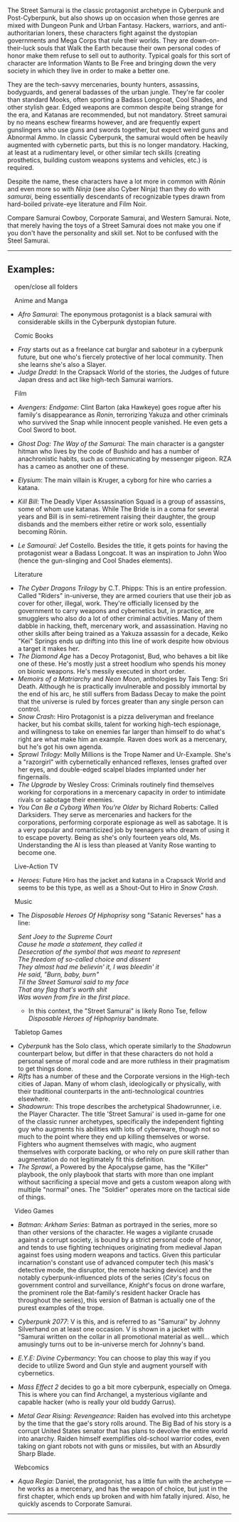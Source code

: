 The Street Samurai is the classic protagonist archetype in Cyberpunk and Post-Cyberpunk, but also shows up on occasion when those genres are mixed with Dungeon Punk and Urban Fantasy. Hackers, warriors, and anti-authoritarian loners, these characters fight against the dystopian governments and Mega Corps that rule their worlds. They are down-on-their-luck souls that Walk the Earth because their own personal codes of honor make them refuse to sell out to authority. Typical goals for this sort of character are Information Wants to Be Free and bringing down the very society in which they live in order to make a better one.

They are the tech-savvy mercenaries, bounty hunters, assassins, bodyguards, and general badasses of the urban jungle. They're far cooler than standard Mooks, often sporting a Badass Longcoat, Cool Shades, and other stylish gear. Edged weapons are common despite being strange for the era, and Katanas are recommended, but not mandatory. Street samurai by no means eschew firearms however, and are frequently expert gunslingers who use guns and swords together, but expect weird guns and Abnormal Ammo. In classic Cyberpunk, the samurai would often be heavily augmented with cybernetic parts, but this is no longer mandatory. Hacking, at least at a rudimentary level, or other similar tech skills (creating prosthetics, building custom weapons systems and vehicles, etc.) is required.

Despite the name, these characters have a lot more in common with _Rōnin_ and even more so with _Ninja_ (see also Cyber Ninja) than they do with _samurai_, being essentially descendants of recognizable types drawn from hard-boiled private-eye literature and Film Noir.

Compare Samurai Cowboy, Corporate Samurai, and Western Samurai. Note, that merely having the toys of a Street Samurai does not make you one if you don't have the personality and skill set. Not to be confused with the Steel Samurai.

___

## Examples:

    open/close all folders 

    Anime and Manga 

-   _Afro Samurai_: The eponymous protagonist is a black samurai with considerable skills in the Cyberpunk dystopian future.

    Comic Books 

-   _Fray_ starts out as a freelance cat burglar and saboteur in a cyberpunk future, but one who's fiercely protective of her local community. Then she learns she's also a Slayer.
-   _Judge Dredd_: In the Crapsack World of the stories, the Judges of future Japan dress and act like high-tech Samurai warriors.

    Film 

-   _Avengers: Endgame_: Clint Barton (aka Hawkeye) goes rogue after his family's disappearance as _Ronin_, terrorizing Yakuza and other criminals who survived the Snap while innocent people vanished. He even gets a Cool Sword to boot.
-   _Ghost Dog: The Way of the Samurai_: The main character is a gangster hitman who lives by the code of Bushido and has a number of anachronistic habits, such as communicating by messenger pigeon. RZA has a cameo as another one of these.
-   _Elysium_: The main villain is Kruger, a cyborg for hire who carries a katana.
-   _Kill Bill_: The Deadly Viper Assassination Squad is a group of assassins, some of whom use katanas. While The Bride is in a coma for several years and Bill is in semi-retirement raising their daughter, the group disbands and the members either retire or work solo, essentially becoming Rōnin.

-   _Le Samouraï_: Jef Costello. Besides the title, it gets points for having the protagonist wear a Badass Longcoat. It was an inspiration to John Woo (hence the gun-slinging and Cool Shades elements).

    Literature 

-   _The Cyber Dragons Trilogy_ by C.T. Phipps: This is an entire profession. Called "Riders" in-universe, they are armed couriers that use their job as cover for other, illegal, work. They're officially licensed by the government to carry weapons and cybernetics but, in practice, are smugglers who also do a lot of other criminal activities. Many of them dabble in hacking, theft, mercenary work, and assassination. Having no other skills after being trained as a Yakuza assassin for a decade, Keiko "Kei" Springs ends up drifting into this line of work despite how obvious a target it makes her.
-   _The Diamond Age_ has a Decoy Protagonist, Bud, who behaves a bit like one of these. He's mostly just a street hoodlum who spends his money on bionic weapons. He's messily executed in short order.
-   _Memoirs of a Matriarchy_ and _Neon Moon_, anthologies by Tais Teng: Sri Death. Although he is practically invulnerable and possibly immortal by the end of his arc, he still suffers from Badass Decay to make the point that the universe is ruled by forces greater than any single person can control.
-   _Snow Crash_: Hiro Protagonist is a pizza deliveryman and freelance hacker, but his combat skills, talent for working high-tech espionage, and willingness to take on enemies far larger than himself to do what's right are what make him an example. Raven does work as a mercenary, but he's got his own agenda.
-   _Sprawl Trilogy_: Molly Millions is the Trope Namer and Ur-Example. She's a "razorgirl" with cybernetically enhanced reflexes, lenses grafted over her eyes, and double-edged scalpel blades implanted under her fingernails.
-   _The Upgrade_ by Wesley Cross: Criminals routinely find themselves working for corporations in a mercenary capacity in order to intimidate rivals or sabotage their enemies.
-   _You Can Be a Cyborg When You're Older_ by Richard Roberts: Called Darksiders. They serve as mercenaries and hackers for the corporations, performing corporate espionage as well as sabotage. It is a very popular and romanticized job by teenagers who dream of using it to escape poverty. Being as she's only fourteen years old, Ms. Understanding the AI is less than pleased at Vanity Rose wanting to become one.

    Live-Action TV 

-   _Heroes_: Future Hiro has the jacket and katana in a Crapsack World and seems to be this type, as well as a Shout-Out to Hiro in _Snow Crash_.

    Music 

-   The _Disposable Heroes Of Hiphoprisy_ song "Satanic Reverses" has a line:
    
    _Sent Joey to the Supreme Court_  
    _Cause he made a statement, they called it_  
    _Desecration of the symbol that was meant to represent_  
    _The freedom of so-called choice and dissent_  
    _They almost had me believin' it, I was bleedin' it_  
    _He said, "Burn, baby, burn"_  
    _Til the Street Samurai said to my face_  
    _That any flag that's worth shit_  
    _Was woven from fire in the first place._
    
    -   In this context, the "Street Samurai" is likely Rono Tse, fellow _Disposable Heroes of Hiphoprisy_ bandmate.

    Tabletop Games 

-   _Cyberpunk_ has the Solo class, which operate similarly to the _Shadowrun_ counterpart below, but differ in that these characters do not hold a personal sense of moral code and are more ruthless in their pragmatism to get things done.
-   _Rifts_ has a number of these and the Corporate versions in the High-tech cities of Japan. Many of whom clash, ideologically or physically, with their traditional counterparts in the anti-technological countries elsewhere.
-   _Shadowrun_: This trope describes the archetypical Shadowrunner, i.e. the Player Character. The title 'Street Samurai' is used in-game for one of the classic runner archetypes, specifically the independent fighting guy who augments his abilities with lots of cyberware, though not so much to the point where they end up killing themselves or worse. Fighters who augment themselves with magic, who augment themselves with corporate backing, or who rely on pure skill rather than augmentation do not legitimately fit this definition.
-   _The Sprawl_, a Powered by the Apocalypse game, has the "Killer" playbook, the only playbook that starts with more than one implant without sacrificing a special move and gets a custom weapon along with multiple "normal" ones. The "Soldier" operates more on the tactical side of things.

    Video Games 

-   _Batman: Arkham Series_: Batman as portrayed in the series, more so than other versions of the character. He wages a vigilante crusade against a corrupt society, is bound by a strict personal code of honor, and tends to use fighting techniques originating from medieval Japan against foes using modern weapons and tactics. Given this particular incarnation's constant use of advanced computer tech (his mask's detective mode, the disruptor, the remote hacking device) and the notably cyberpunk-influenced plots of the series (_City_'s focus on government control and surveillance, _Knight_'s focus on drone warfare, the prominent role the Bat-family's resident hacker Oracle has throughout the series), this version of Batman is actually one of the purest examples of the trope.
-   _Cyberpunk 2077_: V is this, and is referred to as "Samurai" by Johnny Silverhand on at least one occasion. V is shown in a jacket with "Samurai written on the collar in all promotional material as well... which amusingly turns out to be in-universe merch for Johnny's band.

-   _E.Y.E: Divine Cybermancy_: You can choose to play this way if you decide to utilize Sword and Gun style and augment yourself with cybernetics.
-   _Mass Effect 2_ decides to go a bit more cyberpunk, especially on Omega. This is where you can find Archangel, a mysterious vigilante and capable hacker (who is really your old buddy Garrus).
-   _Metal Gear Rising: Revengeance_: Raiden has evolved into this archetype by the time that the gae's story rolls around. The Big Bad of his story is a corrupt United States senator that has plans to devolve the entire world into anarchy. Raiden himself exemplifies old-school warrior codes, even taking on giant robots not with guns or missiles, but with an Absurdly Sharp Blade.

    Webcomics 

-   _Aqua Regia_: Daniel, the protagonist, has a little fun with the archetype — he works as a mercenary, and has the weapon of choice, but just in the first chapter, which ends up broken and with him fatally injured. Also, he quickly ascends to Corporate Samurai.

___